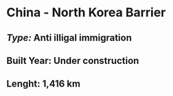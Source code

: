 # China - North Korea Barrier
## _Type:_ Anti illigal immigration
## Built Year: Under construction
## Lenght: 1,416 km
  
